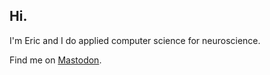 ## Hi.

I'm Eric and I do applied computer science for neuroscience.

Find me on <a rel="me" href="https://urbanists.social/@perlman">Mastodon</a>.
